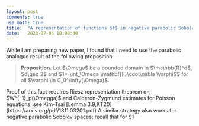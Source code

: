 ```yaml
---
layout: post
comments: true
use_math: true
title:  "A representation of functions $f$ in negative parabolic Sobolev spaces on bounded domain"
date:   2023-07-04 10:00:40 
---
```

 

<div>
While I am preparing new paper, I found that I need to use the parabolic analogue result of the following proposition.

<blockquote>
 <strong>Proposition.</strong> Let $\Omega$ be a bounded domain in $\mathbb{R}^d$, $d\geq 2$ and $1<p<\infty$. If $f\in W^{-1}_{p}(\Omega)$, then there exists $\mathbf{F} \in L_p(\Omega)$ such that $f=\mathrm{div}\,\mathbf{F}$ in $\Omega$, i.e.,
                                                                                                     $$\left<f,\varphi \right>=-\int_\Omega \mathbf{F}\cdot\nabla \varphi$$
   for all $\varphi \in C_0^\infty(\Omega)$.
</blockquote>
  Proof of this fact requires Riesz representation theorem on $W^{-1}_p(\Omegga)$ and Calderon-Zygmund estimates for Poisson equations, see Kim-Tsai [Lemma 3.9,KT20](https://arxiv.org/pdf/1811.03201.pdf)  A similar strategy also works for negative parabolic Sobolev spaces: recall that for $1<s,q<\infty$, we define
                                                                                                                                                                                                                                                                                                      $$
</div>
 
